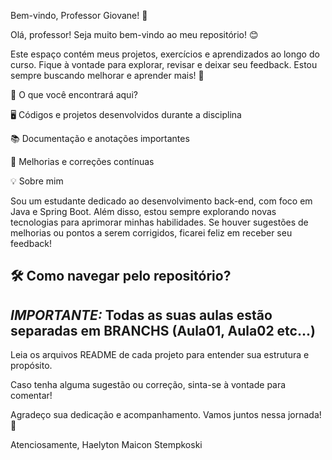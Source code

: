 Bem-vindo, Professor Giovane! 👋

Olá, professor! Seja muito bem-vindo ao meu repositório! 😊

Este espaço contém meus projetos, exercícios e aprendizados ao longo do curso. Fique à vontade para explorar, revisar e deixar seu feedback. Estou sempre buscando melhorar e aprender mais! 🚀

📌 O que você encontrará aqui?

🖥️ Códigos e projetos desenvolvidos durante a disciplina

📚 Documentação e anotações importantes

🔧 Melhorias e correções contínuas

💡 Sobre mim

Sou um estudante dedicado ao desenvolvimento back-end, com foco em Java e Spring Boot. Além disso, estou sempre explorando novas tecnologias para aprimorar minhas habilidades. Se houver sugestões de melhorias ou pontos a serem corrigidos, ficarei feliz em receber seu feedback!

🛠️ Como navegar pelo repositório?
------------------------------------------------------------------------------------
***IMPORTANTE:*** Todas as suas aulas estão separadas em BRANCHS (Aula01, Aula02 etc...)
------------------------------------------------------------------------------------
Leia os arquivos README de cada projeto para entender sua estrutura e propósito.

Caso tenha alguma sugestão ou correção, sinta-se à vontade para comentar!

Agradeço sua dedicação e acompanhamento. Vamos juntos nessa jornada! 🚀

Atenciosamente, Haelyton Maicon Stempkoski
